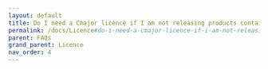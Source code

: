 ```yaml
---
layout: default
title: Do I need a Cmajor licence if I am not releasing products containing Cmajor?
permalink: /docs/Licence#do-i-need-a-cmajor-licence-if-i-am-not-releasing-products-containing-cmajor
parent: FAQs
grand_parent: Licence
nav_order: 4
---
```

